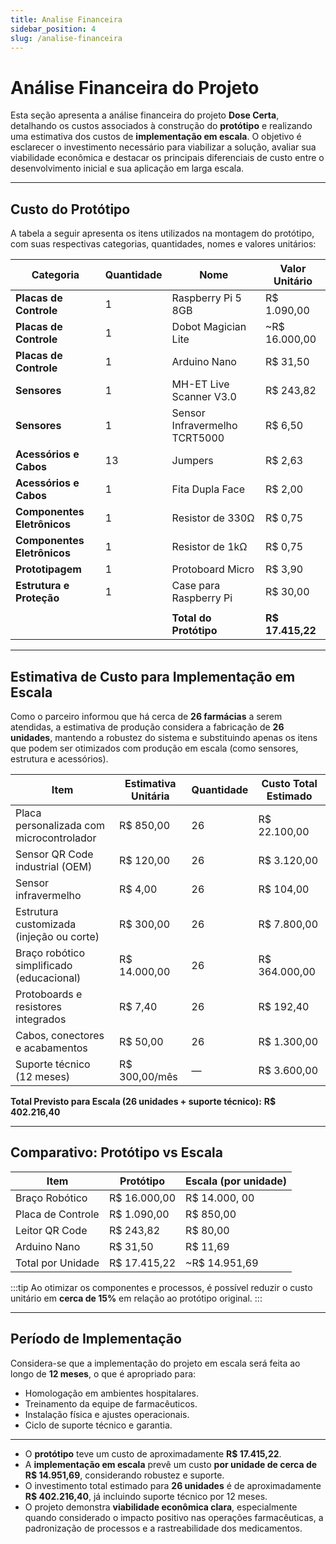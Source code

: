 ```yaml
---
title: Analise Financeira
sidebar_position: 4
slug: /analise-financeira
---
```


# Análise Financeira do Projeto

Esta seção apresenta a análise financeira do projeto **Dose Certa**, detalhando os custos associados à construção do **protótipo** e realizando uma estimativa dos custos de **implementação em escala**. O objetivo é esclarecer o investimento necessário para viabilizar a solução, avaliar sua viabilidade econômica e destacar os principais diferenciais de custo entre o desenvolvimento inicial e sua aplicação em larga escala.

---

## Custo do Protótipo

A tabela a seguir apresenta os itens utilizados na montagem do protótipo, com suas respectivas categorias, quantidades, nomes e valores unitários:


| Categoria                   | Quantidade | Nome                             | Valor Unitário |
|----------------------------|------------|----------------------------------|----------------|
| **Placas de Controle**     | 1          | Raspberry Pi 5 8GB               | R$ 1.090,00    |
| **Placas de Controle**     | 1          | Dobot Magician Lite              | ~R$ 16.000,00   |
| **Placas de Controle**     | 1          | Arduino Nano                     | R$ 31,50       |
| **Sensores**               | 1          | MH-ET Live Scanner V3.0          | R$ 243,82      |
| **Sensores**               | 1          | Sensor Infravermelho TCRT5000    | R$ 6,50        |
| **Acessórios e Cabos**     | 13         | Jumpers                          | R$ 2,63        |
| **Acessórios e Cabos**     | 1          | Fita Dupla Face                  | R$ 2,00        |
| **Componentes Eletrônicos**| 1          | Resistor de 330Ω                 | R$ 0,75        |
| **Componentes Eletrônicos**| 1          | Resistor de 1kΩ                  | R$ 0,75        |
| **Prototipagem**           | 1          | Protoboard Micro                 | R$ 3,90        |
| **Estrutura e Proteção**   | 1          | Case para Raspberry Pi           | R$ 30,00       |
|                            |            |                                  |                |
|                            |            | **Total do Protótipo**           | **R$ 17.415,22** |

---

## Estimativa de Custo para Implementação em Escala

Como o parceiro informou que há cerca de **26 farmácias** a serem atendidas, a estimativa de produção considera a fabricação de **26 unidades**, mantendo a robustez do sistema e substituindo apenas os itens que podem ser otimizados com produção em escala (como sensores, estrutura e acessórios).

| Item                                      | Estimativa Unitária | Quantidade | Custo Total Estimado |
|-------------------------------------------|---------------------|------------|------------------------|
| Placa personalizada com microcontrolador  | R$ 850,00           | 26         | R$ 22.100,00           |
| Sensor QR Code industrial (OEM)           | R$ 120,00           | 26         | R$ 3.120,00            |
| Sensor infravermelho                      | R$ 4,00             | 26         | R$ 104,00              |
| Estrutura customizada (injeção ou corte)  | R$ 300,00           | 26         | R$ 7.800,00            |
| Braço robótico simplificado (educacional)| R$ 14.000,00        | 26         | R$ 364.000,00          |
| Protoboards e resistores integrados       | R$ 7,40             | 26         | R$ 192,40              |
| Cabos, conectores e acabamentos           | R$ 50,00            | 26         | R$ 1.300,00            |
| Suporte técnico (12 meses)                | R$ 300,00/mês       | —          | R$ 3.600,00            |

**Total Previsto para Escala (26 unidades + suporte técnico):** **R$ 402.216,40**

---

## Comparativo: Protótipo vs Escala

| Item                        | Protótipo          | Escala (por unidade)  |
|-----------------------------|--------------------|------------------------|
| Braço Robótico              | R$ 16.000,00       | R$ 14.000, 00            |
| Placa de Controle           | R$ 1.090,00        | R$ 850,00              |
| Leitor QR Code              | R$ 243,82          | R$ 80,00              |
| Arduino Nano                | R$ 31,50           | R$ 11,69              |
| Total por Unidade           | R$ 17.415,22       | ~R$ 14.951,69          |

:::tip
Ao otimizar os componentes e processos, é possível reduzir o custo unitário em **cerca de 15%** em relação ao protótipo original.
:::

---

## Período de Implementação

Considera-se que a implementação do projeto em escala será feita ao longo de **12 meses**, o que é apropriado para:

- Homologação em ambientes hospitalares.
- Treinamento da equipe de farmacêuticos.
- Instalação física e ajustes operacionais.
- Ciclo de suporte técnico e garantia.

---

- O **protótipo** teve um custo de aproximadamente **R$ 17.415,22**.
- A **implementação em escala** prevê um custo **por unidade de cerca de R$ 14.951,69**, considerando robustez e suporte.
- O investimento total estimado para **26 unidades** é de aproximadamente **R$ 402.216,40**, já incluindo suporte técnico por 12 meses.
- O projeto demonstra **viabilidade econômica clara**, especialmente quando considerado o impacto positivo nas operações farmacêuticas, a padronização de processos e a rastreabilidade dos medicamentos.
